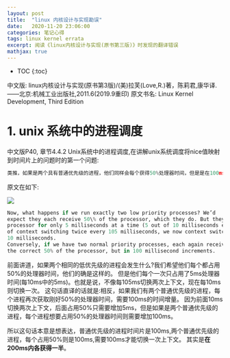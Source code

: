 ```yaml
---
layout: post
title:  "linux 内核设计与实现勘误" 
date:   2020-11-20 23:06:00
categories: 笔记心得
tags: linux kernel errata
excerpt: 阅读《linux内核设计与实现(原书第三版)》时发现的翻译错误
mathjax: true
---
```

* TOC
{:toc}

中文版:
linux内核设计与实现(原书第3版)/(美)拉芙(Love,R.)著，陈莉君,康华译.——北京:机械工业出版社,2011.6(2019.9重印)
原文书名: Linux Kernel Development, Third Edition

# 1. unix 系统中的进程调度

中文版P40, 章节4.4.2 Unix系统中的进程调度,在讲解unix系统调度将nice值映射到时间片上的问题时的第一个问题:
```python
类推，如果是两个具有普通优先级的进程，他们同样会每个获得50%处理器时间，但是是在100ms内各获得一半。
```

原文在如下:

![]({{site.url}}assets/ldk-errata/errata-1.jpg)

```python
Now, what happens if we run exactly two low priority processes? We’d
expect they each receive 50\% of the processor, which they do. But they each enjoy the
processor for only 5 milliseconds at a time (5 out of 10 milliseconds each)! That is, instead
of context switching twice every 105 milliseconds, we now context switch twice every
10 milliseconds.
Conversely, if we have two normal priority processes, each again receives
the correct 50% of the processor, but in 100 millisecond increments.
```

前面讲道，如果两个相同的低优先级的进程会发生什么?我们希望他们每个都占用50%的处理器时间，他们的确是这样的。
但是他们每个一次只占用了5ms处理器时间(每10ms中的5ms)。也就是说，不像每105ms切换两次上下文，现在每10ms则切换一次。
这句话直译的话就是:相反，如果我们有两个普通优先级的进程，每个进程再次获取刚好50%的处理器时间，需要100ms的时间增量。
因为前面10ms切换两次上下文，后面占用50%只需要增加5ms，但是如果是两个普通优先级的进程，每个进程想要占用50%的处理器时间则需要增加100ms。

所以这句话本意是想表达，普通优先级的进程时间片是100ms,两个普通优先级的进程，每个占用50%则是100ms,需要100ms才能切换一次上下文。
其实是**在200ms内各获得一半**。

